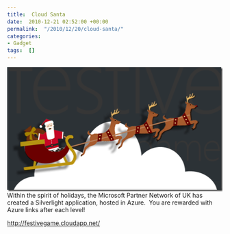 ```yaml
---
title:  Cloud Santa
date:  2010-12-21 02:52:00 +00:00
permalink:  "/2010/12/20/cloud-santa/"
categories:
- Gadget
tags:  []
---
```

<p><a href="http://festivegame.cloudapp.net/"><img style="border-bottom:0;border-left:0;display:block;float:none;margin-left:auto;border-top:0;margin-right:auto;border-right:0;" title="image" border="0" alt="image" src="assets/2010/12/cloud-santa/image1.png" width="524" height="291" /></a> Within the spirit of holidays, the Microsoft Partner Network of UK has created a Silverlight application, hosted in Azure.&#160; You are rewarded with Azure links after each level!</p>  <p><a title="http://festivegame.cloudapp.net/" href="http://festivegame.cloudapp.net/">http://festivegame.cloudapp.net/</a></p>